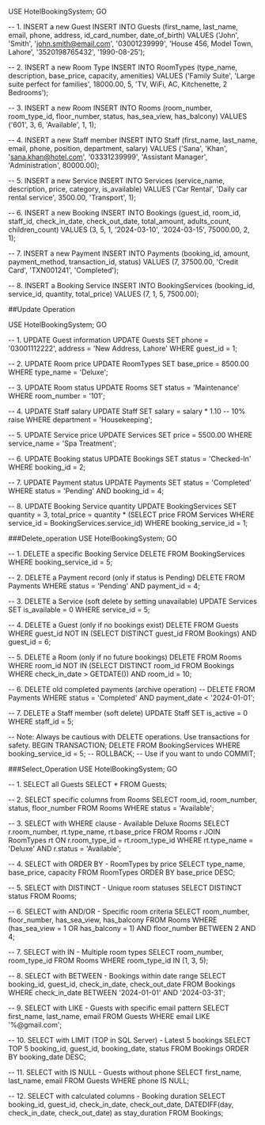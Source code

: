 USE HotelBookingSystem;
GO

-- 1. INSERT a new Guest
INSERT INTO Guests (first_name, last_name, email, phone, address, id_card_number, date_of_birth)
VALUES ('John', 'Smith', 'john.smith@email.com', '03001239999', 'House 456, Model Town, Lahore', '3520198765432', '1990-08-25');

-- 2. INSERT a new Room Type
INSERT INTO RoomTypes (type_name, description, base_price, capacity, amenities)
VALUES ('Family Suite', 'Large suite perfect for families', 18000.00, 5, 'TV, WiFi, AC, Kitchenette, 2 Bedrooms');

-- 3. INSERT a new Room
INSERT INTO Rooms (room_number, room_type_id, floor_number, status, has_sea_view, has_balcony)
VALUES ('601', 3, 6, 'Available', 1, 1);

-- 4. INSERT a new Staff member
INSERT INTO Staff (first_name, last_name, email, phone, position, department, salary)
VALUES ('Sana', 'Khan', 'sana.khan@hotel.com', '03331239999', 'Assistant Manager', 'Administration', 80000.00);

-- 5. INSERT a new Service
INSERT INTO Services (service_name, description, price, category, is_available)
VALUES ('Car Rental', 'Daily car rental service', 3500.00, 'Transport', 1);

-- 6. INSERT a new Booking
INSERT INTO Bookings (guest_id, room_id, staff_id, check_in_date, check_out_date, total_amount, adults_count, children_count)
VALUES (3, 5, 1, '2024-03-10', '2024-03-15', 75000.00, 2, 1);

-- 7. INSERT a new Payment
INSERT INTO Payments (booking_id, amount, payment_method, transaction_id, status)
VALUES (7, 37500.00, 'Credit Card', 'TXN001241', 'Completed');

-- 8. INSERT a Booking Service
INSERT INTO BookingServices (booking_id, service_id, quantity, total_price)
VALUES (7, 1, 5, 7500.00);






##Update Operation


USE HotelBookingSystem;
GO

-- 1. UPDATE Guest information
UPDATE Guests 
SET phone = '03001112222', address = 'New Address, Lahore'
WHERE guest_id = 1;

-- 2. UPDATE Room price
UPDATE RoomTypes 
SET base_price = 8500.00 
WHERE type_name = 'Deluxe';

-- 3. UPDATE Room status
UPDATE Rooms 
SET status = 'Maintenance' 
WHERE room_number = '101';

-- 4. UPDATE Staff salary
UPDATE Staff 
SET salary = salary * 1.10  -- 10% raise
WHERE department = 'Housekeeping';

-- 5. UPDATE Service price
UPDATE Services 
SET price = 5500.00 
WHERE service_name = 'Spa Treatment';

-- 6. UPDATE Booking status
UPDATE Bookings 
SET status = 'Checked-In' 
WHERE booking_id = 2;

-- 7. UPDATE Payment status
UPDATE Payments 
SET status = 'Completed' 
WHERE status = 'Pending' AND booking_id = 4;

-- 8. UPDATE Booking Service quantity
UPDATE BookingServices 
SET quantity = 3, total_price = quantity * (SELECT price FROM Services WHERE service_id = BookingServices.service_id)
WHERE booking_service_id = 1;



###Delete_operation
USE HotelBookingSystem;
GO

-- 1. DELETE a specific Booking Service
DELETE FROM BookingServices 
WHERE booking_service_id = 5;

-- 2. DELETE a Payment record (only if status is Pending)
DELETE FROM Payments 
WHERE status = 'Pending' AND payment_id = 4;

-- 3. DELETE a Service (soft delete by setting unavailable)
UPDATE Services 
SET is_available = 0 
WHERE service_id = 5;

-- 4. DELETE a Guest (only if no bookings exist)
DELETE FROM Guests 
WHERE guest_id NOT IN (SELECT DISTINCT guest_id FROM Bookings) AND guest_id = 6;

-- 5. DELETE a Room (only if no future bookings)
DELETE FROM Rooms 
WHERE room_id NOT IN (SELECT DISTINCT room_id FROM Bookings WHERE check_in_date > GETDATE()) AND room_id = 10;

-- 6. DELETE old completed payments (archive operation)
-- DELETE FROM Payments WHERE status = 'Completed' AND payment_date < '2024-01-01';

-- 7. DELETE a Staff member (soft delete)
UPDATE Staff 
SET is_active = 0 
WHERE staff_id = 5;

-- Note: Always be cautious with DELETE operations. Use transactions for safety.
BEGIN TRANSACTION;
DELETE FROM BookingServices WHERE booking_service_id = 5;
-- ROLLBACK; -- Use if you want to undo
COMMIT;








###Select_Operation
USE HotelBookingSystem;
GO

-- 1. SELECT all Guests
SELECT * FROM Guests;

-- 2. SELECT specific columns from Rooms
SELECT room_id, room_number, status, floor_number 
FROM Rooms 
WHERE status = 'Available';

-- 3. SELECT with WHERE clause - Available Deluxe Rooms
SELECT r.room_number, rt.type_name, rt.base_price
FROM Rooms r
JOIN RoomTypes rt ON r.room_type_id = rt.room_type_id
WHERE rt.type_name = 'Deluxe' AND r.status = 'Available';

-- 4. SELECT with ORDER BY - RoomTypes by price
SELECT type_name, base_price, capacity
FROM RoomTypes
ORDER BY base_price DESC;

-- 5. SELECT with DISTINCT - Unique room statuses
SELECT DISTINCT status FROM Rooms;

-- 6. SELECT with AND/OR - Specific room criteria
SELECT room_number, floor_number, has_sea_view, has_balcony
FROM Rooms
WHERE (has_sea_view = 1 OR has_balcony = 1) AND floor_number BETWEEN 2 AND 4;

-- 7. SELECT with IN - Multiple room types
SELECT room_number, room_type_id
FROM Rooms
WHERE room_type_id IN (1, 3, 5);

-- 8. SELECT with BETWEEN - Bookings within date range
SELECT booking_id, guest_id, check_in_date, check_out_date
FROM Bookings
WHERE check_in_date BETWEEN '2024-01-01' AND '2024-03-31';

-- 9. SELECT with LIKE - Guests with specific email pattern
SELECT first_name, last_name, email
FROM Guests
WHERE email LIKE '%@gmail.com';

-- 10. SELECT with LIMIT (TOP in SQL Server) - Latest 5 bookings
SELECT TOP 5 booking_id, guest_id, booking_date, status
FROM Bookings
ORDER BY booking_date DESC;

-- 11. SELECT with IS NULL - Guests without phone
SELECT first_name, last_name, email
FROM Guests
WHERE phone IS NULL;

-- 12. SELECT with calculated columns - Booking duration
SELECT booking_id, 
       guest_id,
       check_in_date,
       check_out_date,
       DATEDIFF(day, check_in_date, check_out_date) as stay_duration
FROM Bookings;